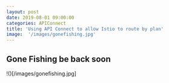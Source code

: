 ```yaml
---
layout: post
date: 2019-08-01 09:00:00
categories: APIConnect
title: 'Using API Connect to allow Istio to route by plan'
image:  '/images/gonefishing.jpg'
---
```


## Gone Fishing be back soon



!()[/images/gonefishing.jpg]




